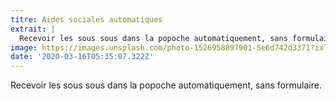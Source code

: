 ```yaml
---
titre: Aides sociales automatiques
extrait: |
  Recevoir les sous sous dans la popoche automatiquement, sans formulaire.
image: https://images.unsplash.com/photo-1526958097901-5e6d742d3371?ixlib=rb-1.2.1&ixid=MnwxMjA3fDB8MHxwaG90by1wYWdlfHx8fGVufDB8fHx8&auto=format&fit=crop&w=1170&q=80
date: '2020-03-16T05:35:07.322Z'
---
```


Recevoir les sous sous dans la popoche automatiquement, sans formulaire.
